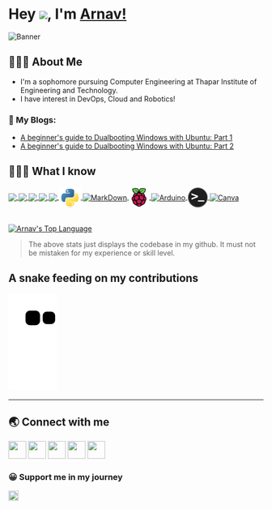 # Hey <img src="https://github.com/TheDudeThatCode/TheDudeThatCode/blob/master/Assets/Hi.gif" width="29px">, I'm [Arnav!](https://linktr.ee/arnav_barman)
![Banner](https://i.ibb.co/VTfnPv1/1643148388409.jpg)
## 🧔🏻‍♂️ About Me
- I'm a sophomore pursuing Computer Engineering at Thapar Institute of Engineering and Technology.
- I have interest in DevOps, Cloud and Robotics!

### 📝 My Blogs:
- [A beginner's guide to Dualbooting Windows with Ubuntu: Part 1](https://kubesimplify.com/a-beginners-guide-to-dualbooting-windows-with-ubuntu-part-1)
- [A beginner's guide to Dualbooting Windows with Ubuntu: Part 2](https://kubesimplify.com/a-beginners-guide-to-dualbooting-windows-with-ubuntu-part-2)

## 👨🏻‍💻 **What I know**
<p align="left"> 
    <a href="https://www.java.com" target="_blank"> <img align="center" src="https://img.icons8.com/color/48/000000/java-coffee-cup-logo.png"/> </a>
    <a href="" target="_blank"> <img align="center" src="https://img.icons8.com/color/48/000000/c-plus-plus-logo.png"/> </a>
    <a href="https://git-scm.com/" target="_blank"> <img align="center" src="https://img.icons8.com/color/48/000000/git.png"/> </a> 
    <a href="https://www.linux.org/" target="_blank"> <img align="center" src="https://img.icons8.com/color/48/000000/linux--v1.png"/> </a>
    <a href="https://www.ros.org/" target="_blank"> <img align="center" src="https://www.ros.org/imgs/logo-white.png" width="80px"/> </a>
    <a href="https://www.python.org/" target="_blank"> <img align="center" src="https://raw.githubusercontent.com/devicons/devicon/master/icons/python/python-original.svg" alt="Python" width="43" height="43"/> </a>
    <a href="https://daringfireball.net/projects/markdown/" target="_blank"> <img  align="center" src="https://img.icons8.com/fluency/48/000000/markdown.png" alt="MarkDown"/> </a>
    <a href="https://www.raspberrypi.org/" target="_blank"> <img align="center" src= "https://raw.githubusercontent.com/devicons/devicon/master/icons/raspberrypi/raspberrypi-original.svg" alt="Raspberry Pi" width="40" height="40"/> </a>
    <a href="https://www.arduino.cc/" target="_blank"> <img align="center" src= "https://img.icons8.com/fluency/48/000000/arduino.png" alt="Arduino" width="40" height="40"/> </a>
    <a href="https://www.digitalocean.com/community/tutorials/an-introduction-to-the-linux-terminal/" target="_blank"> <img align="center" src= "https://raw.githubusercontent.com/github/explore/80688e429a7d4ef2fca1e82350fe8e3517d3494d/topics/terminal/terminal.png" width="40" height="40"/> </a>
    <a href="https://www.canva.com" target="_blank"> <img align="center" src= "https://img.icons8.com/doodle/48/000000/canva.png/" alt="Canva"> </a>
</p>
<br>
<a href="https://github.com/Arnav-Barman/github-readme-stats"><img alt="Arnav's Top Language" src="https://github-readme-stats.vercel.app/api/top-langs/?username=Arnav-Barman&langs_count=8&count_private=true&layout=compact&theme=react&hide_border=true&bg_color=0D1117" /></a>
<br>

> The above stats just displays the codebase in my github. It must not be mistaken for my experience or skill level.

<!-- Add github stats and contributions graph when the consistency is maintained -->

## A snake feeding on my contributions
![snake gif](https://github.com/Arnav-Barman/Arnav-Barman/blob/output/github-contribution-grid-snake.svg)

--- 

## 🌏 Connect with me 

<p align="left">
<a href = "https://www.linkedin.com/in/arnavbarman/"><img src="https://img.icons8.com/fluent/48/000000/linkedin.png" width="35" height="35" /></a>
<a href = "https://instagram.com/_arnavbarman_"><img src="https://img.icons8.com/fluent/48/000000/instagram-new.png" width="35" height="35" /></a>
<a href = "https://twitter.com/barman_arnav"><img src="https://img.icons8.com/color/48/000000/twitter--v1.png" width="35" height="35"/></a> 
<a href="mailto:arnavbarman1@gmail.com"><img src="https://img.icons8.com/color/48/000000/gmail-new.png" width="35" height="35"/></a> 
<a href="https://hashnode.com/@ArnavBarman"><img src="https://img.icons8.com/color/48/000000/hashnode.png" width="35" height="35"/></a>
</p>
    
### 😀 Support me in my journey
    
<a href="https://www.buymeacoffee.com/arnavbarman"><img src="https://img.buymeacoffee.com/button-api/?text=Buy me a coffee&emoji=&slug=arnavbarman&button_colour=FFDD00&font_colour=000000&font_family=Cookie&outline_colour=000000&coffee_colour=ffffff" width="20%" height="20%"/></a>

<!-- Add recent activities when the consistency is maintained -->
